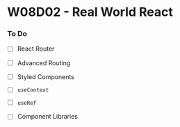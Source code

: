 # W08D02 - Real World React

### To Do
- [ ] React Router
- [ ] Advanced Routing
- [ ] Styled Components
- [ ] `useContext`
- [ ] `useRef`
- [ ] Component Libraries

















# 
